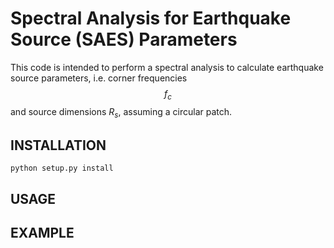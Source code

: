 # Spectral Analysis for Earthquake Source (SAES) Parameters
This code is intended to perform a spectral analysis to calculate earthquake
source parameters, i.e. corner frequencies $$f_c$$ and source dimensions $R_s$, assuming
a circular patch.

## INSTALLATION
```
python setup.py install
```
## USAGE

## EXAMPLE
